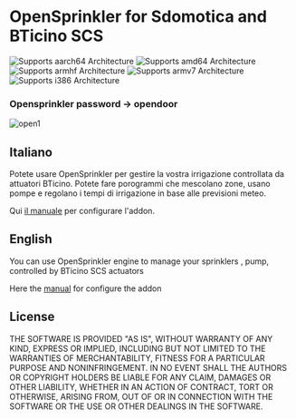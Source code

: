 # OpenSprinkler for Sdomotica and BTicino SCS 

![Supports aarch64 Architecture][aarch64-shield] ![Supports amd64 Architecture][amd64-shield] ![Supports armhf Architecture][armhf-shield] ![Supports armv7 Architecture][armv7-shield] ![Supports i386 Architecture][i386-shield]

### Opensprinkler password ->  opendoor

![open1][open1]

## Italiano

Potete usare OpenSprinkler per gestire la vostra irrigazione controllata da attuatori BTicino.
Potete fare porogrammi che mescolano zone, usano pompe e regolano i tempi di irrigazione in base alle previsioni meteo.

Qui [il manuale][manuale] per configurare l'addon.


## English
You can use OpenSprinkler engine to manage your sprinklers , pump, controlled by BTicino SCS actuators

Here the [manual][manuale] for configure the addon



## License

THE SOFTWARE IS PROVIDED "AS IS", WITHOUT WARRANTY OF ANY KIND, EXPRESS OR
IMPLIED, INCLUDING BUT NOT LIMITED TO THE WARRANTIES OF MERCHANTABILITY,
FITNESS FOR A PARTICULAR PURPOSE AND NONINFRINGEMENT. IN NO EVENT SHALL THE
AUTHORS OR COPYRIGHT HOLDERS BE LIABLE FOR ANY CLAIM, DAMAGES OR OTHER
LIABILITY, WHETHER IN AN ACTION OF CONTRACT, TORT OR OTHERWISE, ARISING FROM,
OUT OF OR IN CONNECTION WITH THE SOFTWARE OR THE USE OR OTHER DEALINGS IN THE
SOFTWARE.

[aarch64-shield]: https://img.shields.io/badge/aarch64-yes-green.svg
[amd64-shield]: https://img.shields.io/badge/amd64-no-green.svg
[armhf-shield]: https://img.shields.io/badge/armhf-yes-green.svg
[armv7-shield]: https://img.shields.io/badge/armv7-yes-green.svg
[i386-shield]: https://img.shields.io/badge/i386-no-green.svg
[manuale]: http://www.sdomotica.com/gateway2/Addon_Sdomotica_OpenSprinkler.pdf
[webinterface]: http://www.sdomotica.com/gateway2/scswebinterface.png
[open1]: http://www.sdomotica.com/gateway2/opensprinkler.png
